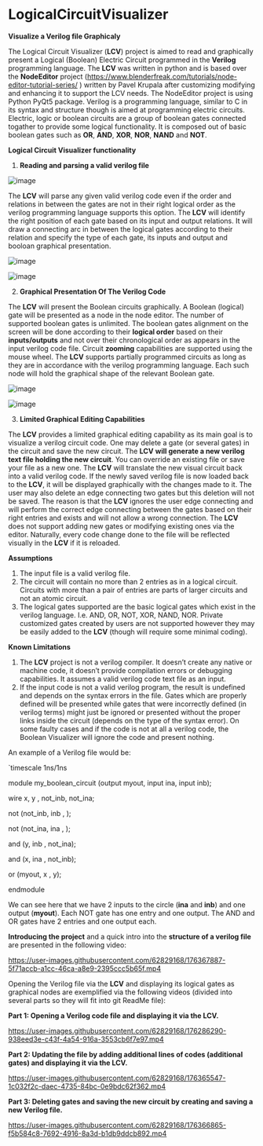 # LogicalCircuitVisualizer
**Visualize a Verilog file Graphicaly**
 
The Logical Circuit Visualizer (**LCV**) project is aimed to read and graphically present a Logical (Boolean) Electric Circuit programmed in the **Verilog** programming language.
The **LCV** was written in python and is based over the **NodeEditor** project (https://www.blenderfreak.com/tutorials/node-editor-tutorial-series/ ) written by Pavel Krupala after customizing modifying and enhancing it to support the LCV needs.
The NodeEditor project is using Python PyQt5 package. 
Verilog is a programming language, similar to C in its syntax and structure though is aimed at programming electric circuits. Electric, logic or boolean circuits are a group of boolean gates connected togather to provide some logical functionality. It is composed out of basic boolean gates such as **OR**, **AND**, **XOR**, **NOR**, **NAND** and **NOT**.

**Logical Circuit Visualizer functionality**
1.	**Reading and parsing a valid verilog file**

![image](https://user-images.githubusercontent.com/62829168/176267670-3f2fb0d4-e052-4379-a39b-83af89d3db4f.png)


The **LCV** will parse any given valid verilog code even if the order and relations in between the gates are not in their right logical order as the verilog programming language supports this option.
The **LCV** will identify the right position of each gate based on its input and output relations.
It will draw a connecting arc in between the logical gates according to their relation and specify the type of each gate, its inputs and output and booloan graphical presentation.

![image](https://user-images.githubusercontent.com/62829168/176267946-1815852c-380c-44d1-8604-c3688fcd9f25.png)

![image](https://user-images.githubusercontent.com/62829168/176268054-417d7949-2f76-488d-bdc7-57eefcf69b9e.png)


2.	**Graphical Presentation Of The Verilog Code**

The **LCV** will present the Boolean circuits graphically. A Boolean (logical) gate will be presented as a node in the node editor.
The number of supported boolean gates is unlimited.
The boolean gates alignment on the screen will be done according to their **logical order** based on their **inputs/outputs** and not over their chronological order as appears in the input verilog code file.
Circuit **zooming** capabilities are supported using the mouse wheel.
The **LCV** supports partially programmed circuits as long as they are in accordance with the verilog programming language.
Each such node will hold the graphical shape of the relevant Boolean gate.

![image](https://user-images.githubusercontent.com/62829168/176268303-064d2f16-e42a-461f-ad1a-99006cb0b461.png)


![image](https://user-images.githubusercontent.com/62829168/176268369-7740d678-9817-47db-98c5-28b96ee85c7e.png)


3.	**Limited Graphical Editing Capabilities**

The **LCV** provides a limited graphical editing capability as its main goal is to visualize a verilog circuit code. One may delete a gate (or several gates) in the circuit and save the new circuit. The **LCV** **will generate a new verilog text file holding the new circuit**. 
You can override an existing file or save your file as a new one.
The **LCV** will translate the new visual circuit back into a valid verilog code.
If the newly saved verilog file is now loaded back to the **LCV**, it will be displayed graphically with the changes made to it.
The user may also delete an edge connecting two gates but this deletion will not be saved. The reason is that the **LCV** ignores the user edge connecting and will perform the correct edge connecting between the gates based on their right entries and exists and will not allow a wrong connection.
The **LCV** does not support adding new gates or modifying existing ones via the editor. Naturally, every code change done to the file will be reflected visually in the **LCV** if it is reloaded.

**Assumptions**
1.	The input file is a valid verilog file.
2.	The circuit will contain no more than 2 entries as in a logical circuit. Circuits with more than a pair of entries are parts of larger circuits and not an atomic circuit.
3.	The logical gates supported are the basic logical gates which exist in the verilog language. I.e. AND, OR, NOT, XOR, NAND, NOR. Private customized gates created by users are not supported however they may be easily added to the **LCV** (though will require some minimal coding).

**Known Limitations**
1.	The **LCV** project is not a verilog compiler. It doesn’t create any native or machine code, it doesn’t provide compilation errors or debugging capabilities.
It assumes a valid verilog code text file as an input.
2.	If the input code is not a valid verilog program, the result is undefined and depends on the syntax errors in the file. Gates which are properly defined will be presented while gates that were incorrectly defined (in verilog terms) might just be ignored or presented without the proper links inside the circuit (depends on the type of the syntax error).
On some faulty cases and if the code is not at all a verilog code, the Boolean Visualizer will ignore the code and present nothing.


An example of a Verilog file would be:

`timescale 1ns/1ns

module my_boolean_circuit (output myout, input ina, input inb);

  wire x, y , not_inb, not_ina;
  
  not (not_inb, inb , );
  
  not (not_ina, ina , );
  
  and (y, inb , not_ina);
  
  and (x, ina , not_inb);
  
  or (myout, x , y);
  
endmodule

We can see here that we have 2 inputs to the circle (**ina** and **inb**) and one output (**myout**).
Each NOT gate has one entry and one output.
The AND and OR gates have 2 entries and one output each.

**Introducing the project** and a quick intro into the  **structure of a verilog file** are presented in the following video:



https://user-images.githubusercontent.com/62829168/176367887-5f71accb-a1cc-46ca-a8e9-2395ccc5b65f.mp4




Opening the Verilog file via the **LCV** and displaying its logical gates as graphical nodes are exemplified via the following videos (divided into several parts so they will fit into git ReadMe file):

**Part 1: Opening a Verilog code file and displaying it via the LCV.**

https://user-images.githubusercontent.com/62829168/176286290-938eed3e-c43f-4a54-916a-3553cb6f7e97.mp4

**Part 2: Updating the file by adding additional lines of codes (additional gates) and displaying it via the LCV.**


https://user-images.githubusercontent.com/62829168/176365547-1c032f2c-daec-4735-84bc-0e9bdc62f362.mp4

**Part 3: Deleting gates and saving the new circuit by creating and saving a new Verilog file.**


https://user-images.githubusercontent.com/62829168/176366865-f5b584c8-7692-4916-8a3d-b1db9ddcb892.mp4





